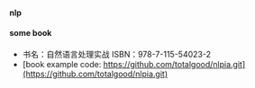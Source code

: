 #### nlp

#### some book
- 书名：自然语言处理实战 ISBN：978-7-115-54023-2
- [book example code: https://github.com/totalgood/nlpia.git](https://github.com/totalgood/nlpia.git)

